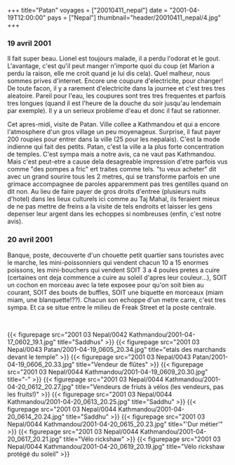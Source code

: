 +++
title="Patan"
voyages = ["20010411_nepal"]
date = "2001-04-19T12:00:00"
pays = ["Nepal"]
thumbnail="header/20010411_nepal/4.jpg"
+++
### 19 avril 2001

Il fait super beau. Lionel est toujours malade, il a perdu l'odorat et le gout. 
L'avantage, c'est qu'il peut manger n'importe quoi du coup (et Marion a perdu 
la raison, elle me croit quand je lui dis cela). Quel malheur, nous sommes prives 
d'internet. Encore une coupure d'electricite, pour changer! De toute facon, 
il y a rarement d'electricite dans la journee et c'est tres tres aleatoire. 
Pareil pour l'eau, les coupures sont tres tres frequentes et parfois tres longues 
(quand il est l'heure de la douche du soir jusqu'au lendemain par exemple). 
Il y a un serieux probleme d'eau et donc il faut se rationner. 

Cet apres-midi, visite de Patan. Ville collee a Kathmandou et qui a encore 
l'atmosphere d'un gros village un peu moyenageux. Surprise, il faut payer 200 
roupies pour entrer dans la ville (25 pour les nepalais). C'est la mode indienne 
qui fait des petits. Patan, c'est la ville a la plus forte concentration de 
temples. C'est sympa mais a notre avis, ca ne vaut pas Kathmandou. Mais c'est 
peut-etre a cause dela desagreable impression d'etre parfois vus comme "des 
pompes a fric" ert traites comme tels. "tu veux acheter" dit avec un grand sourire 
tous les 2 metres, qui se transforme parfois en une grimace accompagnee de paroles 
apparemment pas tres gentilles quand on dit non. Au lieu de faire payer de gros 
droits d'entree (plusieurs nuits d'hotel) dans les lieux culturels ici comme 
au Taj Mahal, ils feraient mieux de ne pas mettre de freins a la visite de tels 
endroits et laisser les gens depenser leur argent dans les echoppes si nombreuses 
(enfin, c'est notre avis).

### 20 avril 2001

Banque, poste, decouverte d'un chouette petit quartier sans touristes avec 
le marche, les mini-poissonniers qui vendent chacun 10 a 15 enormes poissons, 
les mini-bouchers qui vendent SOIT 3 a 4 poules pretes a cuire (certaines ont 
deja commence a cuire au soleil d'apres leur couleur...), SOIT un cochon en 
morceau avec la tete exposee pour qu'on soit bien au courant, SOIT des bouts 
de buffles, SOIT une biquette en morceaux (miam miam, une blanquette!??). Chacun 
son echoppe d'un metre carre, c'est tres sympa. Et ca se situe entre le milieu 
de Freak Street et la poste centrale.

&nbsp; 


{{< figurepage src="2001 03 Nepal/0042 Kathmandou/2001-04-17_0602_19.1.jpg" title="Saddhus"  >}}
{{< figurepage src="2001 03 Nepal/0043 Patan/2001-04-19_0605_20.34.jpg" title="etals des marchands devant le temple"  >}}
{{< figurepage src="2001 03 Nepal/0043 Patan/2001-04-19_0606_20.33.jpg" title="Vendeur de flûtes"  >}}
{{< figurepage src="2001 03 Nepal/0044 Kathmandou/2001-04-19_0609_20.30.jpg" title="-"  >}}
{{< figurepage src="2001 03 Nepal/0044 Kathmandou/2001-04-20_0612_20.27.jpg" title="Vendeurs de friuts à vélos (les vendeurs, pas les fruits!)"  >}}
{{< figurepage src="2001 03 Nepal/0044 Kathmandou/2001-04-20_0613_20.25.jpg" title="Saddhu"  >}}
{{< figurepage src="2001 03 Nepal/0044 Kathmandou/2001-04-20_0614_20.24.jpg" title="Saddhu"  >}}
{{< figurepage src="2001 03 Nepal/0044 Kathmandou/2001-04-20_0615_20.23.jpg" title="'Dur métier'"  >}}
{{< figurepage src="2001 03 Nepal/0044 Kathmandou/2001-04-20_0617_20.21.jpg" title="Vélo rickshaw"  >}}
{{< figurepage src="2001 03 Nepal/0044 Kathmandou/2001-04-20_0619_20.19.jpg" title="Vélo rickshaw protégé du soleil"  >}}


